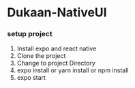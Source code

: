 # Dukaan-NativeUI

### setup project
1. Install expo and react native
2. Clone the project
3. Change to project Directory
4. expo install or yarn install or npm install
5. expo start
